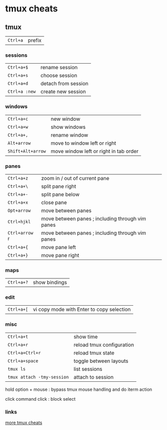 # tmux cheats

## tmux

|          |        |
| --       | --     |
| `Ctrl+a` | prefix |

### sessions

|               |                     |
| --            | --                  |
| `Ctrl+a+$`    | rename session      |
| `Ctrl+a+s`    | choose session      |
| `Ctrl+a+d`    | detach from session |
| `Ctrl+a :new` | create new session  |

### windows

|                   |                                        |
| --                | --                                     |
| `Ctrl+a+c`        | new window                             |
| `Ctrl+a+w`        | show windows                           |
| `Ctrl+a+,`        | rename window                          |
| `Alt+arrow`       | move to window left or right           |
| `Shift+Alt+arrow` | move window left or right in tab order |

### panes

|                |                                                  |
| --             | --                                               |
| `Ctrl+a+z`     | zoom in / out of current pane                    |
| `Ctrl+a+\`     | split pane right                                 |
| `Ctrl+a+-`     | split pane below                                 |
| `Ctrl+a+x`     | close pane                                       |
| `Opt+arrow`    | move between panes                               |
| `Ctrl+hjkl`    | move between panes ; including through vim panes |
| `Ctrl+arrow` r | move between panes ; including through vim panes |
| `Ctrl+a+{`     | move pane left                                   |
| `Ctrl+a+}`     | move pane right                                  |

### maps

|            |               |
| --         | --            |
| `Ctrl+a+?` | show bindings |

### edit

|            |                                           |
| --         | --                                        |
| `Ctrl+a+[` | vi copy mode with Enter to copy selection |

### misc

|                            |                           |
| --                         | --                        |
| `Ctrl+a+t`                 | show time                 |
| `Ctrl+a+r`                 | reload tmux configuration |
| `Ctrl+a+Ctrl+r`            | reload tmux state         |
| `Ctrl+a+space`             | toggle between layouts    |
| `tmux ls`                  | list sessions             |
| `tmux attach -tmy-session` | attach to session         |

hold option + mouse
: bypass tmux mouse handling and do iterm action

click command click
: block select

### links

[more tmux cheats](https://tmuxcheatsheet.com/)

